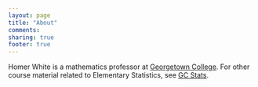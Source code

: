 ```yaml
---
layout: page
title: "About"
comments: 
sharing: true
footer: true
---
```


Homer White is a mathematics professor at [Georgetown College](http://www.georgetowncollege.edu).  For other course material related to Elementary Statistics, see
[GC Stats](http://statistics.georgetowncollege.edu).
